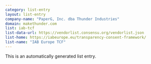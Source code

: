 ```yaml
---
category: list-entry
layout: list-entry
company-name: "PaperG, Inc. dba Thunder Industries"
domain: makethunder.com
list: iab-tcf
list-data-url: https://vendorlist.consensu.org/vendorlist.json
list-home: https://iabeurope.eu/transparency-consent-framework/
list-name: "IAB Europe TCF"
---
```


This is an automatically generated list entry.
